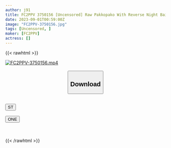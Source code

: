 ```yaml
---
author: j91
title: FC2PPV 3750156 [Uncensored] Raw Pakkopako With Reverse Night Bai To Me While I’m Asleep! It Was Not Enough ♡ And Even After Vaginal Cum Shot, I Was Squeezed By A Rich Blowjob, High-Speed Handjob, And Gold Ball Karakara.
date: 2023-09-01T00:59:00Z
image: "FC2PPV-3750156.jpg"
tags: [Uncensored, ]
maker: [FC2PPV]
actress: []
---
```



{{< rawhtml >}}

<div class="video" data-videoid="OgvmKA8xogt6z1">
    <a href="javascript:;">
        <img src="https://my.j91.asia/posts/FC2PPV-3750156/FC2PPV-3750156.jpg" width="WIDTH" height="HEIGHT" alt="FC2PPV-3750156.mp4" loading="lazy">
    </a>
</div>

<script type="text/javascript" src="https://j91.asia/asset/on-demand-st.js"></script>

<br>
  <link rel="stylesheet" href="https://j91.asia/asset/bs5.css">
  
  <center>
  <button class="btn btn-primary" type="button" data-bs-toggle="collapse" data-bs-target=".multi-collapse" aria-expanded="false" aria-controls="multiCollapseExample1 multiCollapseExample2"><h2>Download</h2></button></center>
</p>
<div class="row">
  <div class="col">
    <div class="collapse multi-collapse" id="multiCollapseExample1">
      <div class="card card-body">
	      	      <br>
<div class="buttons">  
<a href="https://streamtape.to/v/OgvmKA8xogt6z1"><button class="btn-hover color-3"><i class="fa fa-download"></i> ST</button></a></div>
    </div>
  </div>
</div>
  <div class="col">
    <div class="collapse multi-collapse" id="multiCollapseExample2">
      <div class="card card-body">
	      <br>
<div class="buttons">
    <a href="https://oneupload.to/4gmzslt10mpr"><button class="btn-hover color-9"><i class="fa fa-download"></i> ONE</button></a></div>
<br><br>
      </div>
    </div>
  </div>
</div>

{{< /rawhtml >}}